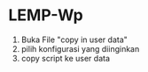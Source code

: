 # LEMP-Wp
1. Buka File "copy in user data"
2. pilih konfigurasi yang diinginkan
3. copy script ke user data
